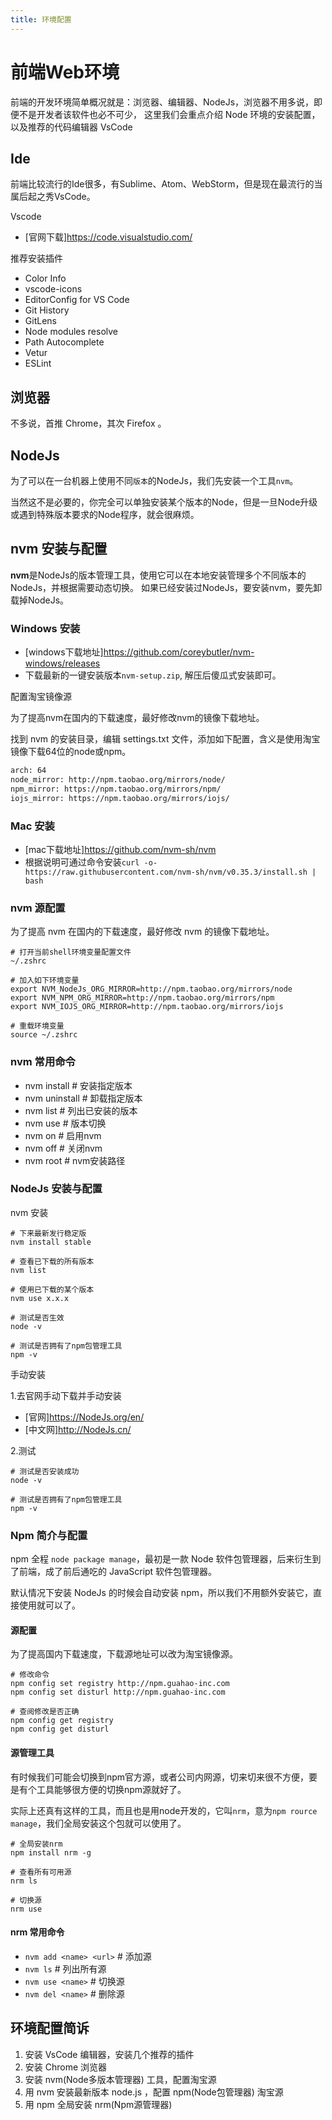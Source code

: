 ```yaml
---
title: 环境配置
---
```


# 前端Web环境

前端的开发环境简单概况就是：浏览器、编辑器、NodeJs，浏览器不用多说，即便不是开发者该软件也必不可少，
这里我们会重点介绍 Node 环境的安装配置，以及推荐的代码编辑器 VsCode

## Ide

前端比较流行的Ide很多，有Sublime、Atom、WebStorm，但是现在最流行的当属后起之秀VsCode。

Vscode

- [官网下载]<https://code.visualstudio.com/>

推荐安装插件

- Color Info
- vscode-icons
- EditorConfig for VS Code
- Git History
- GitLens
- Node modules resolve
- Path Autocomplete
- Vetur
- ESLint

## 浏览器

不多说，首推 Chrome，其次 Firefox 。

## NodeJs

为了可以在一台机器上使用不同`版本`的NodeJs，我们先安装一个工具`nvm`。

当然这不是必要的，你完全可以单独安装某个版本的Node，但是一旦Node升级或遇到特殊版本要求的Node程序，就会很麻烦。

## nvm 安装与配置

**nvm**是NodeJs的版本管理工具，使用它可以在本地安装管理多个不同版本的NodeJs，并根据需要动态切换。
如果已经安装过NodeJs，要安装nvm，要先卸载掉NodeJs。

### Windows 安装

- [windows下载地址]<https://github.com/coreybutler/nvm-windows/releases>
- 下载最新的一键安装版本`nvm-setup.zip`, 解压后傻瓜式安装即可。

配置淘宝镜像源

为了提高nvm在国内的下载速度，最好修改nvm的镜像下载地址。

找到 nvm 的安装目录，编辑 settings.txt 文件，添加如下配置，含义是使用淘宝镜像下载64位的node或npm。

```txt
arch: 64
node_mirror: http://npm.taobao.org/mirrors/node/
npm_mirror: https://npm.taobao.org/mirrors/npm/
iojs_mirror: https://npm.taobao.org/mirrors/iojs/
```

### Mac 安装

- [mac下载地址]<https://github.com/nvm-sh/nvm>
- 根据说明可通过命令安装`curl -o- https://raw.githubusercontent.com/nvm-sh/nvm/v0.35.3/install.sh | bash`

### nvm 源配置

为了提高 nvm 在国内的下载速度，最好修改 nvm 的镜像下载地址。

```shell
# 打开当前shell环境变量配置文件
~/.zshrc

# 加入如下环境变量
export NVM_NodeJs_ORG_MIRROR=http://npm.taobao.org/mirrors/node
export NVM_NPM_ORG_MIRROR=http://npm.taobao.org/mirrors/npm
export NVM_IOJS_ORG_MIRROR=http://npm.taobao.org/mirrors/iojs

# 重载环境变量
source ~/.zshrc
```

### nvm 常用命令

- nvm install      # 安装指定版本
- nvm uninstall    # 卸载指定版本
- nvm list         # 列出已安装的版本
- nvm use          # 版本切换
- nvm on           # 启用nvm
- nvm off          # 关闭nvm
- nvm root         # nvm安装路径

### NodeJs 安装与配置

nvm 安装

```shell
# 下来最新发行稳定版
nvm install stable

# 查看已下载的所有版本
nvm list

# 使用已下载的某个版本
nvm use x.x.x

# 测试是否生效
node -v

# 测试是否拥有了npm包管理工具
npm -v
```

手动安装

1.去官网手动下载并手动安装

- [官网]<https://NodeJs.org/en/>
- [中文网]<http://NodeJs.cn/>

2.测试

```shell
# 测试是否安装成功
node -v

# 测试是否拥有了npm包管理工具
npm -v
```

### Npm 简介与配置

npm 全程 `node package manage`，最初是一款 Node 软件包管理器，后来衍生到了前端，成了前后通吃的 JavaScript 软件包管理器。

默认情况下安装 NodeJs 的时候会自动安装 npm，所以我们不用额外安装它，直接使用就可以了。

#### 源配置

为了提高国内下载速度，下载源地址可以改为淘宝镜像源。

```shell
# 修改命令
npm config set registry http://npm.guahao-inc.com
npm config set disturl http://npm.guahao-inc.com

# 查阅修改是否正确
npm config get registry
npm config get disturl
```

#### 源管理工具

有时候我们可能会切换到npm官方源，或者公司内网源，切来切来很不方便，要是有个工具能够很方便的切换npm源就好了。

实际上还真有这样的工具，而且也是用node开发的，它叫`nrm`，意为`npm rource manage`，我们全局安装这个包就可以使用了。

```shell
# 全局安装nrm
npm install nrm -g

# 查看所有可用源
nrm ls

# 切换源
nrm use
```

#### nrm 常用命令

- `nvm add <name> <url>`  # 添加源
- `nvm ls`                # 列出所有源
- `nvm use <name>`        # 切换源
- `nvm del <name>`        # 删除源

## 环境配置简诉

1. 安装 VsCode 编辑器，安装几个推荐的插件
2. 安装 Chrome 浏览器
3. 安装 nvm(Node多版本管理器) 工具，配置淘宝源
4. 用 nvm 安装最新版本 node.js ，配置 npm(Node包管理器) 淘宝源
5. 用 npm 全局安装 nrm(Npm源管理器)
